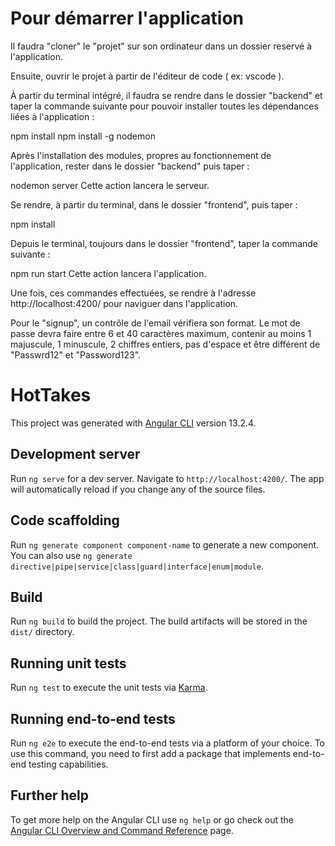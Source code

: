 # Pour démarrer l'application

Il faudra "cloner" le "projet" sur son ordinateur dans un dossier reservé à l'application.

Ensuite, ouvrir le projet à partir de l'éditeur de code ( ex: vscode ).

À partir du terminal intégré, il faudra se rendre dans le dossier "backend" et taper la commande suivante pour pouvoir installer toutes les dépendances liées à l'application :

npm install
npm install -g nodemon

Après l'installation des modules, propres au fonctionnement de l'application, rester dans le dossier "backend" puis taper :

nodemon server
Cette action lancera le serveur.

Se rendre, à partir du terminal, dans le dossier "frontend", puis taper :

npm install

Depuis le terminal, toujours dans le dossier "frontend", taper la commande suivante :

npm run start
Cette action lancera l'application.

Une fois, ces commandes effectuées, se rendre à l'adresse http://localhost:4200/ pour naviguer dans l'application.

Pour le "signup", un contrôle de l'email vérifiera son format. Le mot de passe devra faire entre 6 et 40 caractères maximum, contenir au moins 1 majuscule, 1 minuscule, 2 chiffres entiers, pas d'espace et être différent de "Passwrd12" et "Password123".

# HotTakes

This project was generated with [Angular CLI](https://github.com/angular/angular-cli) version 13.2.4.

## Development server

Run `ng serve` for a dev server. Navigate to `http://localhost:4200/`. The app will automatically reload if you change any of the source files.

## Code scaffolding

Run `ng generate component component-name` to generate a new component. You can also use `ng generate directive|pipe|service|class|guard|interface|enum|module`.

## Build

Run `ng build` to build the project. The build artifacts will be stored in the `dist/` directory.

## Running unit tests

Run `ng test` to execute the unit tests via [Karma](https://karma-runner.github.io).

## Running end-to-end tests

Run `ng e2e` to execute the end-to-end tests via a platform of your choice. To use this command, you need to first add a package that implements end-to-end testing capabilities.

## Further help

To get more help on the Angular CLI use `ng help` or go check out the [Angular CLI Overview and Command Reference](https://angular.io/cli) page.
